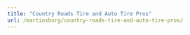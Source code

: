 ```yaml
---
title: "Country Roads Tire and Auto Tire Pros"
url: /martinsburg/country-roads-tire-and-auto-tire-pros/
---
```

